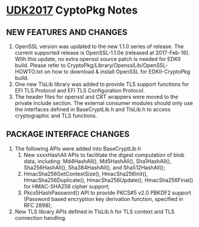 # [UDK2017]( https://github.com/tianocore/tianocore.github.io/wiki/UDK2017) CyptoPkg Notes
##                            NEW FEATURES AND CHANGES
1. OpenSSL version was updated to the new 1.1.0 series of release. The current
   supported release is OpenSSL-1.1.0e (released at 2017-Feb-16).
   With this update, no extra openssl source patch is needed for EDKII build.
   Please refer to CryptoPkg/Library/OpensslLib/OpenSSL-HOWTO.txt on how to
   download & install OpenSSL for EDKII-CryptoPkg build.
2. One new TlsLib library was added to provide TLS support functions for EFI TLS
   Protocol and EFI TLS Configuration Protocol.
3. The header files for openssl and CRT wrappers were moved to the private include
   section. The external consumer modules should only use the interfaces defined
   in BaseCryptLib.h and TlsLib.h to access cryptographic and TLS functions.

##                            PACKAGE INTERFACE CHANGES
1. The following APIs were added into BaseCryptLib.h
   1) New xxxxHashAll APIs to facilitate the digest computation of blob data,
      including: Md4HashAll(), Md5HashAll(), Sha1HashAll(), Sha256HashAll(),
      Sha384HashAll(), and Sha512HashAll();
   2) HmacSha256GetContextSize(), HmacSha256Init(), HmacSha256Duplicate(),
      HmacSha256Update(), HmacSha256Final() for HMAC-SHA256 cipher support;
   3) Pkcs5HashPassword() API to provide PKCS#5 v2.0 PBKDF2 support (Password
      based encryption key derivation function, specified in RFC 2898);
2. New TLS library APIs defined in TlsLib.h for TLS context and TLS connection
   handling.

